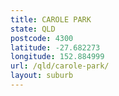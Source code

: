 ```yaml
---
title: CAROLE PARK
state: QLD
postcode: 4300
latitude: -27.682273
longitude: 152.884999
url: /qld/carole-park/
layout: suburb
---
```

